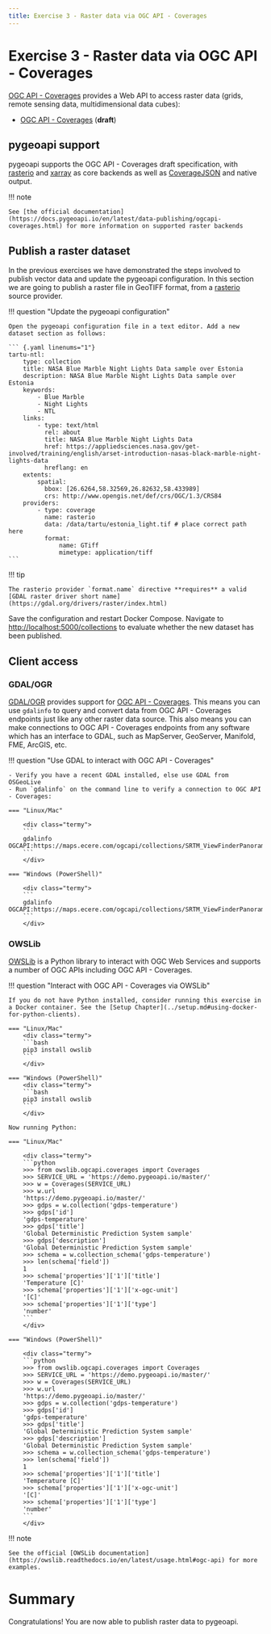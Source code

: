 ```yaml
---
title: Exercise 3 - Raster data via OGC API - Coverages
---
```


# Exercise 3 - Raster data via OGC API - Coverages

[OGC API - Coverages](https://ogcapi.ogc.org/coverages) provides a Web API to access raster
data (grids, remote sensing data, multidimensional data cubes):

* [OGC API - Coverages](https://docs.ogc.org/DRAFTS/19-087.html) (**draft**)

## pygeoapi support

pygeoapi supports the OGC API - Coverages draft specification, with [rasterio](https://rasterio.readthedocs.io) and [xarray](https://docs.xarray.dev) as core backends
as well as [CoverageJSON](https://covjson.org) and native output.

!!! note

    See [the official documentation](https://docs.pygeoapi.io/en/latest/data-publishing/ogcapi-coverages.html) for more information on supported raster backends


## Publish a raster dataset

In the previous exercises we have demonstrated the steps involved to publish vector data and update the pygeoapi configuration. In this section we are going to publish a raster file in GeoTIFF format, from a [rasterio](https://rasterio.readthedocs.io) source provider.


!!! question "Update the pygeoapi configuration"

    Open the pygeoapi configuration file in a text editor. Add a new dataset section as follows:

    ``` {.yaml linenums="1"}
    tartu-ntl:
        type: collection
        title: NASA Blue Marble Night Lights Data sample over Estonia
        description: NASA Blue Marble Night Lights Data sample over Estonia
        keywords:
            - Blue Marble
            - Night Lights
            - NTL
        links:
            - type: text/html
              rel: about
              title: NASA Blue Marble Night Lights Data
              href: https://appliedsciences.nasa.gov/get-involved/training/english/arset-introduction-nasas-black-marble-night-lights-data
              hreflang: en
        extents:
            spatial:
              bbox: [26.6264,58.32569,26.82632,58.433989]
              crs: http://www.opengis.net/def/crs/OGC/1.3/CRS84
        providers:
            - type: coverage
              name: rasterio
              data: /data/tartu/estonia_light.tif # place correct path here
              format:
                  name: GTiff
                  mimetype: application/tiff
    ```

!!! tip

    The rasterio provider `format.name` directive **requires** a valid [GDAL raster driver short name](https://gdal.org/drivers/raster/index.html)

Save the configuration and restart Docker Compose. Navigate to <http://localhost:5000/collections> to evaluate whether the new dataset has been published.

## Client access

### GDAL/OGR

[GDAL/OGR](https://gdal.org) provides support for [OGC API - Coverages](https://gdal.org/drivers/raster/ogcapi.html). This means you can use `gdalinfo` to query and convert data from OGC API - Coverages endpoints just like any other raster data source.  This also means you can make connections to OGC API - Coverages endpoints from any software which has an interface to GDAL, such as MapServer, GeoServer, Manifold, FME, ArcGIS, etc.


!!! question "Use GDAL to interact with OGC API - Coverages"

    - Verify you have a recent GDAL installed, else use GDAL from OSGeoLive
    - Run `gdalinfo` on the command line to verify a connection to OGC API - Coverages:

    === "Linux/Mac"

        <div class="termy">
        ```
        gdalinfo OGCAPI:https://maps.ecere.com/ogcapi/collections/SRTM_ViewFinderPanorama
        ```
        </div>

    === "Windows (PowerShell)"

        <div class="termy">
        ```
        gdalinfo OGCAPI:https://maps.ecere.com/ogcapi/collections/SRTM_ViewFinderPanorama
        ```
        </div>


### OWSLib

[OWSLib](https://owslib.readthedocs.io) is a Python library to interact with OGC Web Services and supports a number of OGC APIs including OGC API - Coverages.

!!! question "Interact with OGC API - Coverages via OWSLib"

    If you do not have Python installed, consider running this exercise in a Docker container. See the [Setup Chapter](../setup.md#using-docker-for-python-clients). 

    === "Linux/Mac"
        <div class="termy">
        ```bash
        pip3 install owslib
        ```
        </div>

    === "Windows (PowerShell)"
        <div class="termy">
        ```bash
        pip3 install owslib
        ```
        </div>

    Now running Python:

    === "Linux/Mac"

        <div class="termy">
        ```python
        >>> from owslib.ogcapi.coverages import Coverages
        >>> SERVICE_URL = 'https://demo.pygeoapi.io/master/'
        >>> w = Coverages(SERVICE_URL)
        >>> w.url
        'https://demo.pygeoapi.io/master/'
        >>> gdps = w.collection('gdps-temperature')
        >>> gdps['id']
        'gdps-temperature'
        >>> gdps['title']
        'Global Deterministic Prediction System sample'
        >>> gdps['description']
        'Global Deterministic Prediction System sample'
        >>> schema = w.collection_schema('gdps-temperature')
        >>> len(schema['field'])
        1
        >>> schema['properties']['1']['title']
        'Temperature [C]'
        >>> schema['properties']['1']['x-ogc-unit']
        '[C]'
        >>> schema['properties']['1']['type']
        'number'
        ```
        </div>

    === "Windows (PowerShell)"

        <div class="termy">
        ```python
        >>> from owslib.ogcapi.coverages import Coverages
        >>> SERVICE_URL = 'https://demo.pygeoapi.io/master/'
        >>> w = Coverages(SERVICE_URL)
        >>> w.url
        'https://demo.pygeoapi.io/master/'
        >>> gdps = w.collection('gdps-temperature')
        >>> gdps['id']
        'gdps-temperature'
        >>> gdps['title']
        'Global Deterministic Prediction System sample'
        >>> gdps['description']
        'Global Deterministic Prediction System sample'
        >>> schema = w.collection_schema('gdps-temperature')
        >>> len(schema['field'])
        1
        >>> schema['properties']['1']['title']
        'Temperature [C]'
        >>> schema['properties']['1']['x-ogc-unit']
        '[C]'
        >>> schema['properties']['1']['type']
        'number'
        ```
        </div>

!!! note

    See the official [OWSLib documentation](https://owslib.readthedocs.io/en/latest/usage.html#ogc-api) for more examples.

# Summary

Congratulations! You are now able to publish raster data to pygeoapi.
